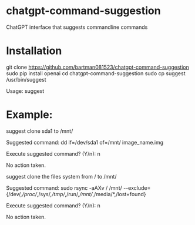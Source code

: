 # chatgpt-command-suggestion
ChatGPT interface that suggests commandline commands

# Installation
git clone https://github.com/bartman081523/chatgpt-command-suggestion
sudo pip install openai
cd chatgpt-command-suggestion
sudo cp suggest /usr/bin/suggest


Usage: suggest <command description>

# Example:

suggest clone sda1 to /mnt/

Suggested command: dd if=/dev/sda1 of=/mnt/ image_name.img

Execute suggested command? (Y/n): n

No action taken.


suggest clone the files system from / to /mnt/

Suggested command: sudo rsync -aAXv / /mnt/ --exclude={/dev/*,/proc/*,/sys/*,/tmp/*,/run/*,/mnt/*,/media/*,/lost+found}

Execute suggested command? (Y/n): n

No action taken.
